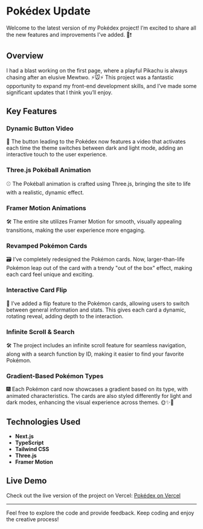 # Pokédex Update

Welcome to the latest version of my Pokédex project! I’m excited to share all the new features and improvements I’ve added. 🐾❗️

## Overview

I had a blast working on the first page, where a playful Pikachu is always chasing after an elusive Mewtwo. ⚡️🐭⚡️ This project was a fantastic opportunity to expand my front-end development skills, and I’ve made some significant updates that I think you’ll enjoy.

## Key Features

### Dynamic Button Video
🎥 The button leading to the Pokédex now features a video that activates each time the theme switches between dark and light mode, adding an interactive touch to the user experience.

### Three.js Pokéball Animation
⚾️ The Pokéball animation is crafted using Three.js, bringing the site to life with a realistic, dynamic effect.

### Framer Motion Animations
🛠️ The entire site utilizes Framer Motion for smooth, visually appealing transitions, making the user experience more engaging.

### Revamped Pokémon Cards
🗃️ I’ve completely redesigned the Pokémon cards. Now, larger-than-life Pokémon leap out of the card with a trendy "out of the box" effect, making each card feel unique and exciting.

### Interactive Card Flip
🔁 I’ve added a flip feature to the Pokémon cards, allowing users to switch between general information and stats. This gives each card a dynamic, rotating reveal, adding depth to the interaction.

### Infinite Scroll & Search
🛠️ The project includes an infinite scroll feature for seamless navigation, along with a search function by ID, making it easier to find your favorite Pokémon.

### Gradient-Based Pokémon Types
🎆 Each Pokémon card now showcases a gradient based on its type, with animated characteristics. The cards are also styled differently for light and dark modes, enhancing the visual experience across themes. 🌞✨🌛

## Technologies Used

- **Next.js**
- **TypeScript**
- **Tailwind CSS**
- **Three.js**
- **Framer Motion**

## Live Demo

Check out the live version of the project on Vercel: [Pokédex on Vercel](https://pokemon-theta-swart.vercel.app/)

---

Feel free to explore the code and provide feedback. Keep coding and enjoy the creative process!

